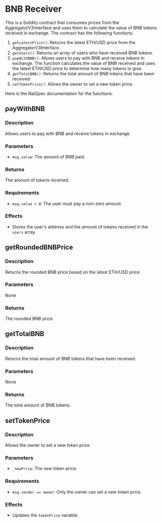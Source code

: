 # BNB Receiver

This is a Solidity contract that consumes prices from the AggregatorV3Interface and uses them to calculate the value of BNB tokens received in exchange. The contract has the following functions:

1. `getLatestPrice()`: Returns the latest ETH/USD price from the AggregatorV3Interface.
2. `getUsers()`: Returns an array of users who have received BNB tokens.
3. `payWithBNB()`: Allows users to pay with BNB and receive tokens in exchange. The function calculates the value of BNB received and uses the latest ETH/USD price to determine how many tokens to give.
4. `getTotalBNB()`: Returns the total amount of BNB tokens that have been received.
5. `setTokenPrice()`: Allows the owner to set a new token price.

Here is the NatSpec documentation for the functions:


## payWithBNB

### Description

Allows users to pay with BNB and receive tokens in exchange.

### Parameters

* `msg.value`: The amount of BNB paid.

### Returns

The amount of tokens received.

### Requirements

* `msg.value > 0`: The user must pay a non-zero amount.

### Effects

* Stores the user's address and the amount of tokens received in the `users` array.

## getRoundedBNBPrice

### Description

Returns the rounded BNB price based on the latest ETH/USD price.

### Parameters

None

### Returns

The rounded BNB price.

## getTotalBNB

### Description

Returns the total amount of BNB tokens that have been received.

### Parameters

None

### Returns

The total amount of BNB tokens.

## setTokenPrice

### Description

Allows the owner to set a new token price.

### Parameters

* `_newPrice`: The new token price.

### Requirements

* `msg.sender == owner`: Only the owner can set a new token price.

### Effects

* Updates the `tokenPrice` variable.
